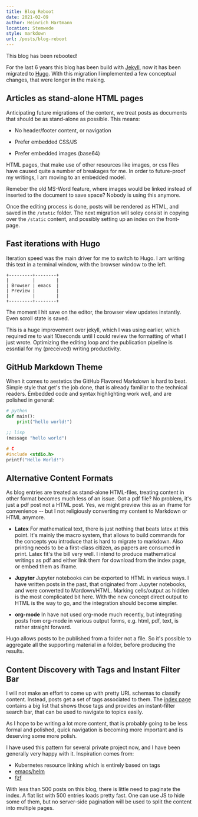 ```yaml
---
title: Blog Reboot
date: 2021-02-09
author: Heinrich Hartmann
location: Stemwede
style: markdown
url: /posts/blog-reboot
---
```


This blog has been rebooted!

For the last 6 years this blog has been build with
[Jekyll](https://jekyllrb.com/), now it has been migrated to
[Hugo](https://gohugo.io/).  With this migration I implemented a few
conceptual changes, that were longer in the making.


## Articles as stand-alone HTML pages

Anticipating future migrations of the content, we treat posts as
documents that should be as stand-alone as possible.  This means:

- No header/footer content, or navigation

- Prefer embedded CSS/JS

- Prefer embedded images (base64)

HTML pages, that make use of other resources like images, or css files
have caused quite a number of breakages for me. In order to
future-proof my writings, I am moving to an embedded model.

Remeber the old MS-Word feature, where images would be linked instead
of inserted to the document to save space? Nobody is using this
anymore.

Once the editing process is done, posts will be rendered as HTML, and
saved in the `/static` folder. The next migration will soley consist
in copying over the `/static` content, and possibly setting up an index
on the front-page.

## Fast iterations with Hugo

Iteration speed was the main driver for me to switch to Hugo.
I am writing this text in a terminal window, with the browser
window to the left.

```
+---------+--------+
|         |        |
| Browser | emacs  |
| Preview |        |
|         |        |
+---------+--------+
```

The moment I hit save on the editor, the browser view updates instantly.
Even scroll state is saved.

This is a huge improvement over jekyll, which I was using earlier,
which required me to wait 10seconds until I could review the
formatting of what I just wrote. Optimizing the editing loop and the
publication pipeline is essntial for my (preceived) writing
productivity.

## GitHub Markdown Theme

When it comes to aestetics the GitHub Flavored Markdown is hard to
beat.  Simple style that get's the job done, that is already familiar
to the technical readers.  Embedded code and syntax highlighting work
well, and are polished in general:

```python
# python
def main():
    print("hello world!")
```

```lisp
;; lisp
(message "hello world")
```

```C
# C
#include <stdio.h>
printf("Hello World!")
```


## Alternative Content Formats

As blog entries are treated as stand-alone HTML-files, treating
content in other format becomes much less of an issue. Got a pdf file?
No problem, it's just a pdf post not a HTML post. Yes, we might
preview this as an iframe for convenience -- but I not religiously
converting my content to Markdown or HTML anymore.

* **Latex** For mathematical text, there is just nothing that beats
  latex at this point.  It's mainly the macro system, that allows to
  build commands for the concepts you introduce that is hard to
  migrate to markdown.  Also printing needs to be a first-class
  citizen, as papers are consumed in print.  Latex fit's the bill very
  well. I intend to produce mathematical writings as pdf and either
  link them for download from the index page, or embed them as iframe.

* **Jupyter** Jupyter notebooks can be exported to HTML in various
  ways. I have written posts in the past, that originated from Jupyter
  notebooks, and were converted to Mardown/HTML. Marking cells/output
  as hidden is the most complicated bit here. With the new concept
  direct output to HTML is the way to go, and the integration should
  become simpler.

* **org-mode** In have not used org-mode much recently, but
  integrating posts from org-mode in various output forms, e.g. html,
  pdf, text, is rather straight forward.

Hugo allows posts to be published from a folder not a file.  So it's
possible to aggregate all the supporting material in a folder, before
producing the results.

## Content Discovery with Tags and Instant Filter Bar

I will not make an effort to come up with pretty URL schemas to
classify content. Instead, posts get a set of tags associated to
them. The [index page](/) contains a big list that shows those tags
and provides an instant-filter search bar, that can be used
to navigate to topics easily.

As I hope to be writing a lot more content, that is probably going
to be less formal and polished, quick navigation is becoming more
important and is deserving some more polish.

I have used this pattern for several private project now, and I have
been generally very happy with it. Inspiration comes from:

- Kubernetes resource linking which is entirely based on tags
- [emacs/helm](https://emacs-helm.github.io/helm/)
- [fzf](https://github.com/junegunn/fzf)

With less than 500 posts on this blog, there is little need to
paginate the index.  A flat list with 500 entries loads pretty fast.
One can use JS to hide some of them, but no server-side pagination
will be used to split the content into multiple pages.
